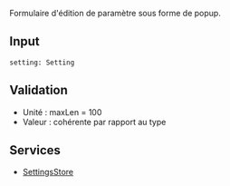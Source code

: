 Formulaire d'édition de paramètre sous forme de popup.

## Input

`setting: Setting`

## Validation
- Unité : maxLen = 100
- Valeur : cohérente par rapport au type

## Services
- [SettingsStore](../Store/SettingsStore.md)